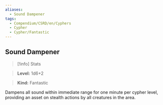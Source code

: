 ```yaml
---
aliases:
  - Sound Dampener
tags:
  - Compendium/CSRD/en/Cyphers
  - Cypher
  - Cypher/Fantastic
---
```

  
    
## Sound Dampener    
>[!info] Stats    
> **Level:** 1d6+2    
> **Kind:** Fantastic  
    
Dampens all sound within immediate range for one minute per cypher level, providing an asset on stealth actions by all creatures in the area.